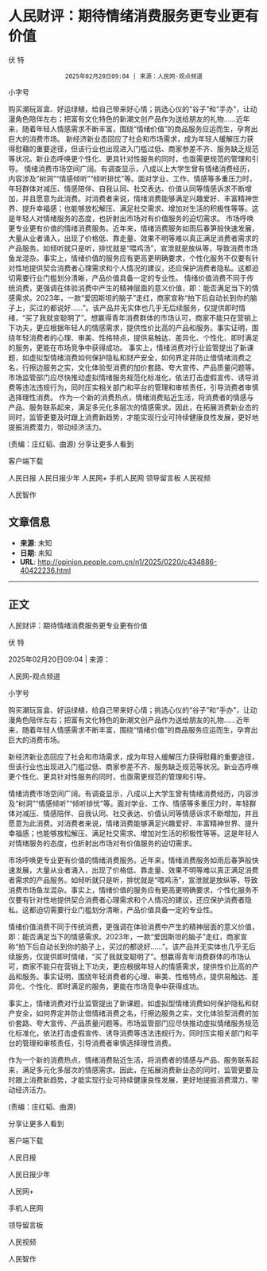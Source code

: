 # 人民财评：期待情绪消费服务更专业更有价值

伏 特


					2025年02月20日09:04 | 来源：人民网-观点频道


小字号





购买潮玩盲盒、好运绿植，给自己带来好心情；挑选心仪的“谷子”和“手办”，让动漫角色陪伴左右；把富有文化特色的新潮文创产品作为送给朋友的礼物……近年来，随着年轻人情感需求不断丰富，围绕“情绪价值”的商品服务应运而生，孕育出巨大的消费市场。
新经济新业态回应了社会和市场需求，成为年轻人缓解压力获得慰藉的重要途径，但该行业也出现进入门槛过低、商家参差不齐、服务缺乏规范等状况。新业态呼唤更个性化、更具针对性服务的同时，也亟需更规范的管理和引导。
情绪消费市场空间广阔。有调查显示，八成以上大学生曾有情绪消费经历，内容涉及“树洞”“情感倾听”“倾听排忧”等。面对学业、工作、情感等多重压力时，年轻群体对减压、情感陪伴、自我认同、社交表达、价值认同等情感诉求不断增加，并且愿意为此消费。对消费者来说，情绪消费能够满足兴趣爱好、丰富精神世界、提升幸福感；也能够放松解压、满足社交需求、增加对生活的积极性等等。这是年轻人对情绪服务的态度，也折射出市场对有价值服务的迫切需求。
市场呼唤更专业更有价值的情绪消费服务。近年来，情绪消费服务如雨后春笋般快速发展，大量从业者涌入，出现了价格低、靠走量、效果不明等难以真正满足消费者需求的产品服务。如倾听就只是听，排忧就是“喂鸡汤”，宣泄就是放纵等，导致消费市场鱼龙混杂。事实上，情绪价值的服务应有更高更明确要求，个性化服务不仅要有针对性地提供契合消费者心理需求和个人情况的建议，还应保护消费者隐私。这都迫切需要行业门槛划分清晰，产品价值具备一定的专业性。
情绪价值消费不同于传统消费，更强调在体验消费中产生的精神层面的意义价值，即：能否满足当下的情感需求。2023年，一款“爱因斯坦的脑子”走红，商家宣称“拍下后自动长到你的脑子上，买过的都说好……”。该产品并无实体也几乎无后续服务，仅提供即时情绪，“买了我就变聪明了”。想赢得青年消费群体的市场认可，商家不能只在营销上下功夫，更应根据年轻人的情感需求，提供性价比高的产品和服务。事实证明，围绕年轻消费者的心理、审美、性格特点，提供易触达、差异化、个性化、即时满足的服务，更能在市场竞争中获得成功。
事实上，情绪消费对行业监管提出了新课题，如虚拟型情绪消费如何保护隐私和财产安全，如何界定并防止借情绪消费之名，行擦边服务之实，文化体验型消费的加价套路、夸大宣传、产品质量问题等。市场监管部门应尽快推动虚拟情绪服务规范化标准化，依法打击虚假宣传、诱导消费等违法违规行为，同时压实相关部门和平台的管理和审核责任，引导消费者审慎选择理性消费。
作为一个新的消费热点，情绪消费贴近生活，将消费者的情感与产品、服务联系起来，满足多元化多层次的情感需求。因此，在拓展消费新业态的同时，监管更要及时跟上消费新趋势，才能实现行业可持续健康良性发展，更好地提振消费潜力，带动经济活力。

(责编：庄红韬、曲源)
分享让更多人看到  


客户端下载

人民日报
人民日报少年
人民网+
手机人民网
领导留言板
人民视频

人民智作

## 文章信息

- **来源**: 未知
- **日期**: 未知
- **URL**: http://opinion.people.com.cn/n1/2025/0220/c434886-40422236.html

---

## 正文

人民财评：期待情绪消费服务更专业更有价值

伏 特

2025年02月20日09:04 | 来源：

人民网-观点频道

小字号

购买潮玩盲盒、好运绿植，给自己带来好心情；挑选心仪的“谷子”和“手办”，让动漫角色陪伴左右；把富有文化特色的新潮文创产品作为送给朋友的礼物……近年来，随着年轻人情感需求不断丰富，围绕“情绪价值”的商品服务应运而生，孕育出巨大的消费市场。

新经济新业态回应了社会和市场需求，成为年轻人缓解压力获得慰藉的重要途径，但该行业也出现进入门槛过低、商家参差不齐、服务缺乏规范等状况。新业态呼唤更个性化、更具针对性服务的同时，也亟需更规范的管理和引导。

情绪消费市场空间广阔。有调查显示，八成以上大学生曾有情绪消费经历，内容涉及“树洞”“情感倾听”“倾听排忧”等。面对学业、工作、情感等多重压力时，年轻群体对减压、情感陪伴、自我认同、社交表达、价值认同等情感诉求不断增加，并且愿意为此消费。对消费者来说，情绪消费能够满足兴趣爱好、丰富精神世界、提升幸福感；也能够放松解压、满足社交需求、增加对生活的积极性等等。这是年轻人对情绪服务的态度，也折射出市场对有价值服务的迫切需求。

市场呼唤更专业更有价值的情绪消费服务。近年来，情绪消费服务如雨后春笋般快速发展，大量从业者涌入，出现了价格低、靠走量、效果不明等难以真正满足消费者需求的产品服务。如倾听就只是听，排忧就是“喂鸡汤”，宣泄就是放纵等，导致消费市场鱼龙混杂。事实上，情绪价值的服务应有更高更明确要求，个性化服务不仅要有针对性地提供契合消费者心理需求和个人情况的建议，还应保护消费者隐私。这都迫切需要行业门槛划分清晰，产品价值具备一定的专业性。

情绪价值消费不同于传统消费，更强调在体验消费中产生的精神层面的意义价值，即：能否满足当下的情感需求。2023年，一款“爱因斯坦的脑子”走红，商家宣称“拍下后自动长到你的脑子上，买过的都说好……”。该产品并无实体也几乎无后续服务，仅提供即时情绪，“买了我就变聪明了”。想赢得青年消费群体的市场认可，商家不能只在营销上下功夫，更应根据年轻人的情感需求，提供性价比高的产品和服务。事实证明，围绕年轻消费者的心理、审美、性格特点，提供易触达、差异化、个性化、即时满足的服务，更能在市场竞争中获得成功。

事实上，情绪消费对行业监管提出了新课题，如虚拟型情绪消费如何保护隐私和财产安全，如何界定并防止借情绪消费之名，行擦边服务之实，文化体验型消费的加价套路、夸大宣传、产品质量问题等。市场监管部门应尽快推动虚拟情绪服务规范化标准化，依法打击虚假宣传、诱导消费等违法违规行为，同时压实相关部门和平台的管理和审核责任，引导消费者审慎选择理性消费。

作为一个新的消费热点，情绪消费贴近生活，将消费者的情感与产品、服务联系起来，满足多元化多层次的情感需求。因此，在拓展消费新业态的同时，监管更要及时跟上消费新趋势，才能实现行业可持续健康良性发展，更好地提振消费潜力，带动经济活力。

(责编：庄红韬、曲源)

分享让更多人看到

客户端下载

人民日报

人民日报少年

人民网+

手机人民网

领导留言板

人民视频

人民智作

